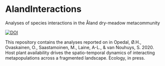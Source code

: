 # AlandInteractions

Analyses of species interactions in the Åland dry-meadow metacommunity

[![DOI](https://zenodo.org/badge/191515649.svg)](https://zenodo.org/badge/latestdoi/191515649)

This repository contains the analyses reported on in Opedal, Ø.H., Ovaskainen, O., Saastamoinen, M., Laine, A-L., & van Nouhuys, S. 2020. Host plant availability drives the spatio-temporal dynamics of interacting metapopulations across a fragmented landscape. Ecology, in press.
